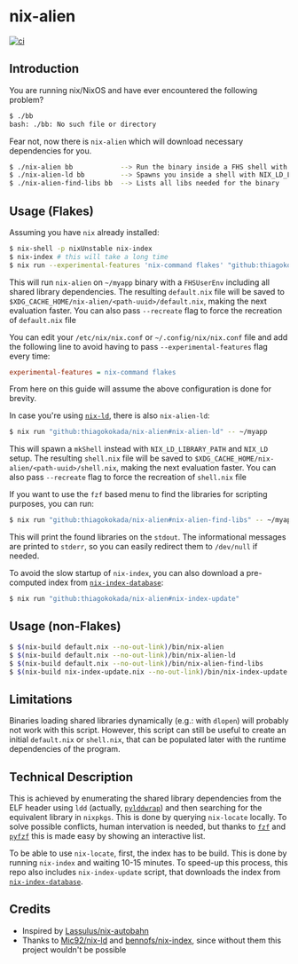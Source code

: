 # nix-alien

[![ci](https://github.com/thiagokokada/nix-alien/actions/workflows/ci.yml/badge.svg)](https://github.com/thiagokokada/nix-alien/actions/workflows/ci.yml)

## Introduction

You are running nix/NixOS and have ever encountered the following problem?

```sh
$ ./bb
bash: ./bb: No such file or directory
```

Fear not, now there is `nix-alien` which will download necessary dependencies
for you.

```sh
$ ./nix-alien bb            --> Run the binary inside a FHS shell with all needed shared dependencies to execute the binary
$ ./nix-alien-ld bb         --> Spawns you inside a shell with NIX_LD_LIBRARY_PATH set to the needed dependencies, to be used with nix-ld
$ ./nix-alien-find-libs bb  --> Lists all libs needed for the binary
```

## Usage (Flakes)

Assuming you have `nix` already installed:

```sh
$ nix-shell -p nixUnstable nix-index
$ nix-index # this will take a long time
$ nix run --experimental-features 'nix-command flakes' "github:thiagokokada/nix-alien" -- ~/myapp
```

This will run `nix-alien` on `~/myapp` binary with a `FHSUserEnv` including all
shared library dependencies. The resulting `default.nix` file will be saved to
`$XDG_CACHE_HOME/nix-alien/<path-uuid>/default.nix`, making the next evaluation
faster. You can also pass `--recreate` flag to force the recreation of
`default.nix` file

You can edit your `/etc/nix/nix.conf` or `~/.config/nix/nix.conf` file and
add the following line to avoid having to pass `--experimental-features` flag
every time:

```ini
experimental-features = nix-command flakes
```

From here on this guide will assume the above configuration is done for brevity.

In case you're using [`nix-ld`](https://github.com/Mic92/nix-ld), there is also
`nix-alien-ld`:

``` sh
$ nix run "github:thiagokokada/nix-alien#nix-alien-ld" -- ~/myapp 
```

This will spawn a `mkShell` instead with `NIX_LD_LIBRARY_PATH` and `NIX_LD`
setup. The resulting `shell.nix` file will be saved to
`$XDG_CACHE_HOME/nix-alien/<path-uuid>/shell.nix`, making the next evaluation
faster. You can also pass `--recreate` flag to force the recreation of
`shell.nix` file

If you want to use the `fzf` based menu to find the libraries for scripting
purposes, you can run:

``` sh
$ nix run "github:thiagokokada/nix-alien#nix-alien-find-libs" -- ~/myapp 
```

This will print the found libraries on the `stdout`. The informational messages
are printed to `stderr`, so you can easily redirect them to `/dev/null` if
needed.

To avoid the slow startup of `nix-index`, you can also download a pre-computed
index from [`nix-index-database`](https://github.com/Mic92/nix-index-database):

``` sh
$ nix run "github:thiagokokada/nix-alien#nix-index-update"
```
## Usage (non-Flakes)

``` sh
$ $(nix-build default.nix --no-out-link)/bin/nix-alien
$ $(nix-build default.nix --no-out-link)/bin/nix-alien-ld
$ $(nix-build default.nix --no-out-link)/bin/nix-alien-find-libs
$ $(nix-build nix-index-update.nix --no-out-link)/bin/nix-index-update
```

## Limitations

Binaries loading shared libraries dynamically (e.g.: with `dlopen`) will
probably not work with this script. However, this script can still be useful to
create an initial `default.nix` or `shell.nix`, that can be populated later with
the runtime dependencies of the program.

## Technical Description

This is achieved by enumerating the shared library dependencies from the ELF
header using `ldd` (actually,
[`pylddwrap`](https://github.com/Parquery/pylddwrap)) and then searching for the
equivalent library in `nixpkgs`. This is done by querying `nix-locate` locally.
To solve possible conflicts, human intervation is needed, but thanks to
[`fzf`](https://github.com/junegunn/fzf) and
[`pyfzf`](https://github.com/nk412/pyfzf) this is made easy by showing an
interactive list.

To be able to use `nix-locate`, first, the index has to be build. This is done
by running `nix-index` and waiting 10-15 minutes. To speed-up this process, this
repo also includes `nix-index-update` script, that downloads the index from
[`nix-index-database`](https://github.com/Mic92/nix-index-database).

## Credits

- Inspired by [Lassulus/nix-autobahn](https://github.com/Lassulus/nix-autobahn)
- Thanks to [Mic92/nix-ld](https://github.com/Mic92/nix-ld) and
  [bennofs/nix-index](https://github.com/bennofs/nix-index), since without them
  this project wouldn't be possible
